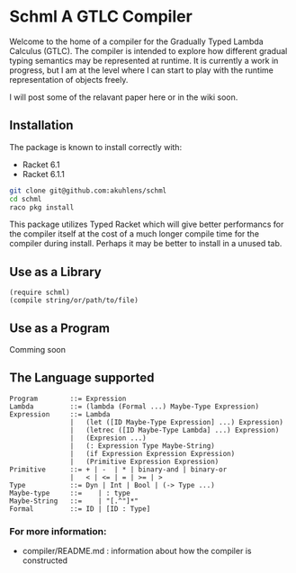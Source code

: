 # Schml A GTLC Compiler
Welcome to the home of a compiler for the Gradually Typed Lambda 
Calculus (GTLC). The compiler is intended to explore how different
gradual typing semantics may be represented at runtime. It is currently
a work in progress, but I am at the level where I can start to
play with the runtime representation of objects freely.

I will post some of the relavant paper here or in the wiki soon.

## Installation

The package is known to install correctly with:
+ Racket 6.1
+ Racket 6.1.1

```bash
git clone git@github.com:akuhlens/schml
cd schml
raco pkg install
```
This package utilizes Typed Racket which will give better performancs for the compiler itself at the cost of
a much longer compile time for the compiler during install. Perhaps it may be better to install in a unused
tab.

## Use as a Library
```racket
(require schml)
(compile string/or/path/to/file)
```

## Use as a Program

Comming soon

## The Language supported
```bnf
Program        ::= Expression
Lambda         ::= (lambda (Formal ...) Maybe-Type Expression)
Expression     ::= Lambda
               |   (let ([ID Maybe-Type Expression] ...) Expression)
               |   (letrec ([ID Maybe-Type Lambda] ...) Expression)
               |   (Expresion ...)
               |   (: Expression Type Maybe-String)
               |   (if Expression Expression Expression)
               |   (Primitive Expression Expression)
Primitive      ::= + | -  | * | binary-and | binary-or
               |   < | <= | = | >= | >
Type           ::= Dyn | Int | Bool | (-> Type ...)
Maybe-type     ::=    | : type
Maybe-String   ::=    | "[.^"]*"
Formal         ::= ID | [ID : Type]
```

### For more information:
- compiler/README.md : information about how the compiler is constructed
